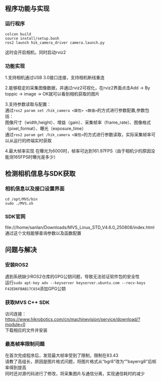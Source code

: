 ## 程序功能与实现
### 运行程序
```
colcon build
source install/setup.bash
ros2 launch hik_camera_driver camera.launch.py
```
这时会开启相机，同时启动rviz2   

### 功能实现
1.支持相机通过USB 3.0接口连接，支持相机断线重连

2.能够稳定的采集图像数据，并通过rviz2可视化，在rviz2界面点击Add -> By toppic -> image -> OK就可以看到相机获取的图片

3.支持参数读取与配置：  
通过`ros2 param set /hik_camera <属性> <数值>`的方式进行参数配置,参数包括：  
图像尺寸（width,height）、增益（gain）、采集帧率（frame_rate）、图像格式（pixel_format）、曝光（exposure_time）  
通过`ros2 param get /hik_camera <属性>`的方式进行参数读取，实际采集帧率可以从运行的终端实时获取

4.最大帧率实现
在曝光为6000时，帧率可达到161.97FPS（由于相机少的原因没能测165FPS时曝光是多少）  

## 检测相机信息与SDK获取
### 相机信息以及接口设置界面
```
cd /opt/MVS/bin
sudo ./MVS.sh
```

### SDK官网
file:///home/sanlan/Downloads/MVS_Linux_STD_V4.6.0_250808/index.html
通过这个文档能够查询参数以及函数配置

## 问题与解决
### 安装ROS2
遇到系统缺少ROS2仓库的GPG公钥问题，导致无法验证软件包的安全性  
运行`sudo apt-key adv --keyserver keyserver.ubuntu.com --recv-keys F42ED6FBAB17C654`添加GPG公钥

### 获取MVS C++ SDK
访问连接：https://www.hikrobotics.com/cn/machinevision/service/download/?module=0  
下载相应的文件并安装

### 最高帧率限制问题
在首次完成程序后，发现最大帧率受到了限制，限制在83.43  
请教了高组长，原因是图片格式问题，将图片格式从“bgr8”改为“”bayerrg8"后帧率得到提高  
同时还对源代码进行了修改，将采集图片与通信分离，实现通信耗时的减少